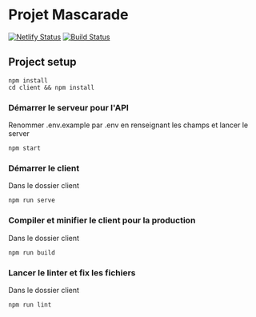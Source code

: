 # Projet Mascarade
[![Netlify Status](https://api.netlify.com/api/v1/badges/b9d21598-bdc9-42d6-806c-330021b14adb/deploy-status)](https://app.netlify.com/sites/mascarade/deploys)
[![Build Status](https://travis-ci.com/Hashs7/mascarade.svg?token=4iexNTB5mpzz4SKFFb2q&branch=develop)](https://travis-ci.com/Hashs7/mascarade)

## Project setup
```
npm install
cd client && npm install
```

### Démarrer le serveur pour l'API
Renommer .env.example par .env en renseignant les champs et lancer le server
```
npm start
```
### Démarrer le client
Dans le dossier client
```
npm run serve
```

### Compiler et minifier le client pour la production
Dans le dossier client
```
npm run build
```

### Lancer le linter et fix les fichiers
Dans le dossier client
```
npm run lint
```

